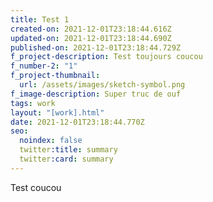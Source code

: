 ```yaml
---
title: Test 1
created-on: 2021-12-01T23:18:44.616Z
updated-on: 2021-12-01T23:18:44.690Z
published-on: 2021-12-01T23:18:44.729Z
f_project-description: Test toujours coucou
f_number-2: "1"
f_project-thumbnail:
  url: /assets/images/sketch-symbol.png
f_image-description: Super truc de ouf
tags: work
layout: "[work].html"
date: 2021-12-01T23:18:44.770Z
seo:
  noindex: false
  twitter:title: summary
  twitter:card: summary
---
```

Test coucou